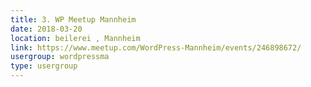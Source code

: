 ```yaml
---
title: 3. WP Meetup Mannheim
date: 2018-03-20
location: beilerei , Mannheim
link: https://www.meetup.com/WordPress-Mannheim/events/246898672/
usergroup: wordpressma
type: usergroup
---
```

